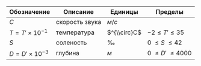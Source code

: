 Обозначение | Описание | Единицы | Пределы
--- | --- | --- | ---
$C$ | скорость звука | $м/с$
$T=T'\times10^{-1}$ | температура | $^{\\circ}C$ | $-2 \le T' \le 35$
$S$ | соленость | $‰$ | $0\ \le S\ \le 42$
$D=D'\times10^{-3}$ | глубина | $м$ | $0\ \le D'\ \le 4000$|
